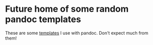 # Future home of some random pandoc templates

These are some [templates][tmp] I use with pandoc. Don't expect much from them!

[tmp]: http://johnmacfarlane.net/pandoc/README.html#templates




